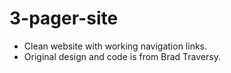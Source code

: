 # 3-pager-site
- Clean website with working navigation links. 
- Original design and code is from Brad Traversy.
